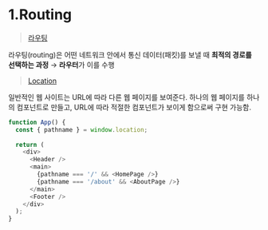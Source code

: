 # 1.Routing



> [라우팅](https://ko.wikipedia.org/wiki/%EB%9D%BC%EC%9A%B0%ED%8C%85)

라우팅(routing)은 어떤 네트워크 안에서 통신 데이터(패킷)를 보낼 때 **최적의 경로를 선택하는 과정** → **라우터**가 이를 수행



> [Location](https://developer.mozilla.org/ko/docs/Web/API/Location)

일반적인 웹 사이트는 URL에 따라 다른 웹 페이지를 보여준다. 하나의 웹 페이지를 하나의 컴포넌트로 만들고, URL에 따라 적절한 컴포넌트가 보이게 함으로써 구현 가능함.

```typescript
function App() {
  const { pathname } = window.location;
	
  return (
	<div>
	  <Header />
	  <main>
	    {pathname === '/' && <HomePage />}
	    {pathname === '/about' && <AboutPage />}
	  </main>
	  <Footer />
	</div>
  );
}
```
